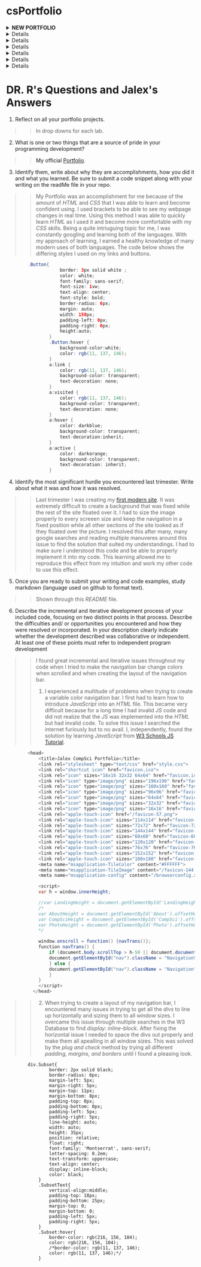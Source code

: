 # csPortfolio
  <details><summary><strong>NEW PORTFOLIO</strong></summary>
    <p>
      <a href="https://alexejosh.github.io/compsciportfolio/">Link<a>
    
  >This was an extremely interesting project to work on. I enjoyed this topic and learning HTML and CSS.
    </p>
  </details>
  <details><summary><strong>First Web Page</strong></summary>
    <p>
      <a href="https://alexejosh.github.io/portfolio/firstPage/">Link<a>
    
  >This project was a learning experience for me and an introdution to webpage creation. This allowed me to experiment in many ways and say I created my first webpage.
    </p>
  </details>
  <details><summary><strong>Lightning</strong></summary>
    <p>
     <a href="https://alexejosh.github.io/lightning2/">Link<a>
       
   >Lightning allowed me to learn more about positioning, randomWalk, and creating an animation in processing.
    </p>
  </details>
  <details><summary><strong>Dice</strong></summary>
    <p>
     <a href="https://alexejosh.github.io/dice3/">Link<a>
           
   >Dice taught me OOP (Object Oriented Programming) techniques and creating an appealing interface.
    </p>
  </details>
  <details><summary><strong>Chemotaxis</strong></summary>
    <p>
      <a href="https://alexejosh.github.io/chemotaxis/">Link<a>
            
   >Chemotaxis showed me the immense uses of positioning and randomWalk, and its purpose in the making of many games.
    </p>
  </details>
  <details><summary><strong>StarField</strong></summary>
    <p>
      <a href="https://alexejosh.github.io/starfield/">Link<a>
            
   >StarField was an expierence. This project was a place for me to use many of the techniques I have learned over the tri and experiment with them all in my own way. StarField also taught me more about interfaces and inheritance.
    </p>
  </details>
  <details><summary><strong>College Presentation</strong></summary>
    <p>
      <a href="https://alexejosh.github.io/collegePresi/file.html">Link<a>
            
   >College Presentation was a project I completed to learn more about the computer science field at the *University of Michigan Ann Arbor*.
    </p>
  </details>

# DR. R's Questions and Jalex's Answers


1. Reflect on all your portfolio projects.  
>>In drop downs for each lab.

2. What is one or two things that are a source of pride in your programming development?  
>>My official [Portfolio](https://alexejosh.github.io/compsciportfolio/).
3. Identify them, write about why they are accomplishments, how you did it and what you learned.  Be sure to submit a code snippet along with your writing on the readMe file in your repo.
>>My Portfolio was an accomplishment for me because of the amount of *HTML* and *CSS* that I was able to learn and become confident using. I used brackets to be able to see my webpage changes in real time. Using this method I was able to quickly learn *HTML* as I used it and become more comfortable with my *CSS* skills. Being a quite intriuguing topic for me, I was  constantly googling and learning both of the languages. With my approach of learning, I earned a healthy knowledge of many modern uses of both languages. 
The code below shows the differing styles I used on my links and buttons.

```Java
        .Button{
                    border: 3px solid white ;
                    color: white;
                    font-family: sans-serif;
                    font-size: 1vw;
                    text-align: center;
                    font-style: bold;
                    border-radius: 6px;
                    margin: auto;
                    width: 150px;
                    padding-left: 0px;
                    padding-right: 0px;
                    height:auto;
                }
                .Button:hover {
                    background-color:white;
                    color: rgb(11, 137, 146);
                }
                a:link {
                    color: rgb(11, 137, 146); 
                    background-color: transparent; 
                    text-decoration: none;
                }
                a:visited {
                    color: rgb(11, 137, 146);
                    background-color: transparent;
                    text-decoration: none;
                }
                a:hover {
                    color: darkblue;
                    background-color: transparent;
                    text-decoration:inherit;
                }
                a:active {
                    color: darkorange;
                    background-color: transparent;
                    text-decoration: inherit;
                }
```
4. Identify the most significant hurdle you encountered last trimester.  Write about what it was and how it was resolved.
>>Last trimester I was creating my [first modern site](https://alexejosh.github.io/portfolio/firstPage/). It was extremely difficult to create a background that was fixed while the rest of the site floated over it. I had to size the image properly to every screeen size and keep the navigation in a fixed position while all other sections of the site looked as if they floated over the picture. I resolved this after many, many google searches and reading multiple manuveres around this issue to find the solution that suited my understandings. I had to make sure I understood this code and be able to properly implement it into my code. This learning allowed me to reproduce this effect from my intuition and work my other code to use this effect. 
5. Once you are ready to submit your writing and code examples, study markdown (language used on github to format text).
>>Shown through this *README* file.
6. Describe the incremental and iterative development process of your included code, focusing on two distinct points in that process. Describe the difficulties and/ or opportunities you encountered and how they were resolved or incorporated. In your description clearly indicate whether the development described was collaborative or independent. At least one of these points must refer to independent program development
>>I found great incremental and iterative issues throughout my code when I tried to make the navigation bar change colors when scrolled and when creating the layout of the navigation bar. 
>>1. I experienced a multitude of problems when trying to create a variable color navigation bar. I first had to learn how to introduce *JavaScript* into an *HTML* file. This became very difficult because for a long time I had invalid *JS* code and did not realize that the *JS* was implemented into the *HTML* but had invalid code. To solve this issue I searched the internet furiously but to no avail. I, independently, found the solution by learning *JavaScript* from [W3 Schools JS Tutorial](https://www.w3schools.com/js/default.asp). 
```Java
		<head>
		    <title>Jalex CompSci Portfolio</title>
		    <link rel="stylesheet" type="text/css" href="style.css">
		    <link rel="shortcut icon" href="favicon.ico">
			<link rel="icon" sizes="16x16 32x32 64x64" href="favicon.ico">
			<link rel="icon" type="image/png" sizes="196x196" href="favicon-192.png">
			<link rel="icon" type="image/png" sizes="160x160" href="favicon-160.png">
			<link rel="icon" type="image/png" sizes="96x96" href="favicon-96.png">
			<link rel="icon" type="image/png" sizes="64x64" href="favicon-64.png">
			<link rel="icon" type="image/png" sizes="32x32" href="favicon-32.png">
			<link rel="icon" type="image/png" sizes="16x16" href="favicon-16.png">
			<link rel="apple-touch-icon" href="/favicon-57.png">
			<link rel="apple-touch-icon" sizes="114x114" href="favicon-114.png">
			<link rel="apple-touch-icon" sizes="72x72" href="favicon-72.png">
			<link rel="apple-touch-icon" sizes="144x144" href="favicon-144.png">
			<link rel="apple-touch-icon" sizes="60x60" href="favicon-60.png">
			<link rel="apple-touch-icon" sizes="120x120" href="favicon-120.png">
			<link rel="apple-touch-icon" sizes="76x76" href="favicon-76.png">
			<link rel="apple-touch-icon" sizes="152x152" href="favicon-152.png">
			<link rel="apple-touch-icon" sizes="180x180" href="favicon-180.png">
			<meta name="msapplication-TileColor" content="#FFFFFF">
			<meta name="msapplication-TileImage" content="/favicon-144.png">
			<meta name="msapplication-config" content="/browserconfig.xml">

		    <script>
			var h = window.innerHeight;

			//var LandingHeight = document.getElementById('LandingHeight').clientHeight;
			/*
			var AboutHeight = document.getElementById('About').offsetHeight;
			var CompSciHeight = document.getElementById('CompSci').offsetHeight;
			var PhotoHeight = document.getElementById('Photo').offsetHeight;
			*/

			window.onscroll = function() {navTrans()};
			function navTrans() {
			    if (document.body.scrollTop > h-50 || document.documentElement.scrollTop > h-50) {
				document.getElementById("nav").className = "NavigationScroll";
			    } else {
				document.getElementById("nav").className = "Navigation";
			    }
			}
		    </script>
		  </head>
```
>> 2. When trying to create a layout of my navigation bar, I encountered many issues in trying to get all the *divs* to line up horizontally and sizing them to all window sizes. I overcame this issue through multiple searches in the W3 Database to find *display: inline-block*. After fixing the horizontal issue I needed to space the divs out properly and make them all apealling in all window sizes. This was solved by the *plug and check* method by trying all different *padding, margins, and borders* until I found a pleasing look.
```
		div.Subset{
			    border: 2px solid black;
			    border-radius: 6px;
			    margin-left: 5px;
			    margin-right: 5px;
			    margin-top: 11px;
			    margin-bottom: 8px;
			    padding-top: 0px;
			    padding-bottom: 0px;
			    padding-left: 5px;
			    padding-right: 5px;
			    line-height: auto;
			    width: auto;
			    height: 35px;
			    position: relative;
			    float: right;
			    font-family: 'Montserrat', sans-serif;
			    letter-spacing: 0.2em;
			    text-transform: uppercase;
			    text-align: center;
			    display: inline-block; 
			    color: black;
			}
			.SubsetText{
			    vertical-align:middle;
			    padding-top: 18px;
			    padding-bottom: 25px;
			    margin-top: 0;
			    margin-bottom: 0;
			    padding-left: 5px;
			    padding-right: 5px;
			}
			.Subset:hover{
			    border-color: rgb(216, 156, 104);
			    color: rgb(216, 156, 104);
			    /*border-color: rgb(11, 137, 146);
			    color: rgb(11, 137, 146);*/
			}
```
